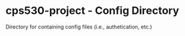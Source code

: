 # cps530-project - Config Directory
Directory for containing config files (i.e., authetication, etc.)